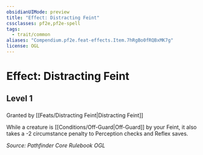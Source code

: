 ```yaml
---
obsidianUIMode: preview
title: "Effect: Distracting Feint"
cssclasses: pf2e,pf2e-spell
tags:
  - trait/common
aliases: "Compendium.pf2e.feat-effects.Item.7hRgBo0fRQBxMK7g"
license: OGL
---
```

# Effect: Distracting Feint
## Level 1
### 






Granted by [[Feats/Distracting Feint|Distracting Feint]]

While a creature is [[Conditions/Off-Guard|Off-Guard]] by your Feint, it also takes a -2 circumstance penalty to Perception checks and Reflex saves.

*Source: Pathfinder Core Rulebook*
*OGL*